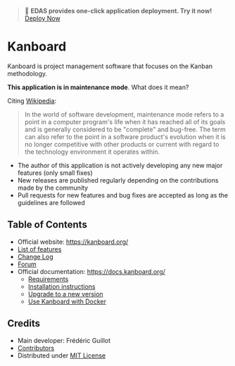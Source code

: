 > 🚀 **EDAS provides one-click application deployment. Try it now!** [Deploy Now](https://edasnext.console.aliyun.com/#/home?tab=marketplace&marketDetail=2ef10569-70b5-45a4-8200-fb491f170773)

Kanboard
========

Kanboard is project management software that focuses on the Kanban methodology.

**This application is in maintenance mode**. What does it mean?

Citing [Wikipedia](https://en.wikipedia.org/wiki/Maintenance_mode):

> In the world of software development, maintenance mode refers to a point in a computer program's life when it has reached all of its goals and is generally considered to be "complete" and bug-free. The term can also refer to the point in a software product's evolution when it is no longer competitive with other products or current with regard to the technology environment it operates within.

- The author of this application is not actively developing any new major features (only small fixes)
- New releases are published regularly depending on the contributions made by the community
- Pull requests for new features and bug fixes are accepted as long as the guidelines are followed

Table of Contents
-----------------

- Official website: <https://kanboard.org/>
- [List of features](https://kanboard.org/#features)
- [Change Log](https://github.com/kanboard/kanboard/blob/main/ChangeLog)
- [Forum](https://kanboard.discourse.group/)
- Official documentation: <https://docs.kanboard.org/>
    - [Requirements](https://docs.kanboard.org/v1/admin/requirements/)
    - [Installation instructions](https://docs.kanboard.org/v1/admin/installation/)
    - [Upgrade to a new version](https://docs.kanboard.org/v1/admin/upgrade/)
    - [Use Kanboard with Docker](https://docs.kanboard.org/v1/admin/docker/)

Credits
-------

- Main developer: Frédéric Guillot
- [Contributors](https://github.com/kanboard/kanboard/graphs/contributors)
- Distributed under [MIT License](https://github.com/kanboard/kanboard/blob/main/LICENSE)

